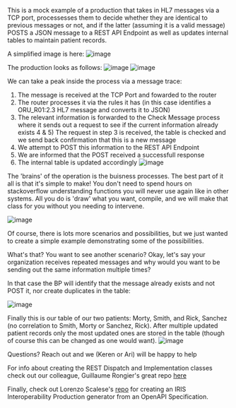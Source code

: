This is a mock example of a production that takes in HL7 messages via a TCP port, processesses them to decide whether they are identical to previous messages or not, and if the latter (assuming it is a valid message) POSTS a JSON message to a REST API Endpoint as well as updates internal tables to maintain patient records.

A simplified image is here:
![image](https://github.com/Ari-Glikman/aidoc-final-mock/assets/73805987/c7c21ba8-da7f-448a-ab3f-a6fb322975a5)

The production looks as follows:
![image](https://github.com/Ari-Glikman/aidoc-final-mock/assets/73805987/afd7ac64-6d2b-4d60-88bc-6e93b275cb49)
![image](https://github.com/Ari-Glikman/aidoc-final-mock/assets/73805987/11c136d0-640f-4143-8cb3-985b1f4f028d)

We can take a peak inside the process via a message trace:
1) The message is received at the TCP Port and fowarded to the router
2) The router processes it via the rules it has (in this case identifies a ORU_R01:2.3 HL7 message and converts it to JSON)
3) The relevant information is forwarded to the Check Message process where it sends out a request to see if the current information already exists
4 & 5) The request in step 3 is received, the table is checked and we send back confirmation that this is a new message
6) We attempt to POST this information to the REST API Endpoint
7) We are informed that the POST received a successfull response
8) The internal table is updated accordingly 
![image](https://github.com/Ari-Glikman/aidoc-final-mock/assets/73805987/a10c936b-5fb2-442f-8681-2677ece7f68e)

The 'brains' of the operation is the buisness processes. The best part of it all is that it's simple to make! You don't need to spend hours on stackoverflow understanding functions you will never use again like in other systems.
All you do is 'draw' what you want, compile, and we will make that class for you without you needing to intervene.

![image](https://github.com/Ari-Glikman/aidoc-final-mock/assets/73805987/bbf04f15-e73c-42f1-9f89-617873a3ac9e)

Of course, there is lots more scenarios and possibilities, but we just wanted to create a simple example demonstrating some of the possibilities. 

What's that? You want to see another scenario? Okay, let's say your organization receives repeated messages and why would you want to be sending out the same information multiple times?

In that case the BP will identify that the message already exists and not POST it, nor create duplicates in the table:

![image](https://github.com/Ari-Glikman/aidoc-final-mock/assets/73805987/f2e453d9-b848-49da-9eac-1a34f225af9b)

Finally this is our table of our two patients: Morty, Smith, and Rick, Sanchez (no correlation to Smith, Morty or Sanchez, Rick). After multiple updated patient records only the most updated ones are stored in the table (though of course this can be changed as one would want).
![image](https://github.com/Ari-Glikman/aidoc-final-mock/assets/73805987/9043a15d-a4b7-41f3-8ccf-7ea390bea641)

Questions?
Reach out and we (Keren or Ari) will be happy to help

For info about creating the REST Dispatch and Implementation classes check out our colleague, Guillaume Rongier's great repo [here](https://github.com/grongierisc/objectscript-openapi-definition)

Finally, check out Lorenzo Scalese's [repo](https://github.com/lscalese/OpenAPI-Client-Gen/) for creating an IRIS Interoperability Production generator from an OpenAPI Specification. 

